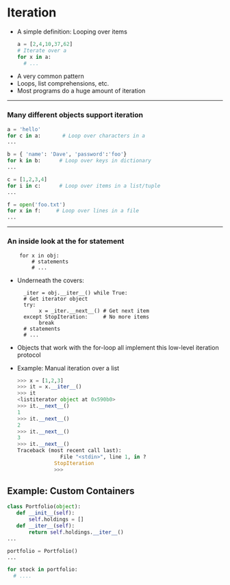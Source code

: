 # Iteration

* A simple definition: Looping over items
    ``` python
    a = [2,4,10,37,62]
    # Iterate over a
    for x in a:
      # ...
    ```
* A very common pattern
* Loops, list comprehensions, etc.
* Most programs do a huge amount of iteration

---

### Many different objects support iteration

``` python
a = 'hello'
for c in a:       # Loop over characters in a
...

b = { 'name': 'Dave', 'password':'foo'}
for k in b:      # Loop over keys in dictionary
...

c = [1,2,3,4]
for i in c:      # Loop over items in a list/tuple
...

f = open('foo.txt')
for x in f:     # Loop over lines in a file
...
```
------------------

### An inside look at the for statement

        for x in obj:
            # statements
            # ...

* Underneath the covers:

        _iter = obj.__iter__() while True:
        # Get iterator object
        try:
             x = _iter.__next__() # Get next item
        except StopIteration:     # No more items
             break
        # statements
        # ...

* Objects that work with the for-loop all implement this low-level iteration protocol

* Example: Manual iteration over a list

  ``` python
  >>> x = [1,2,3]
  >>> it = x.__iter__()
  >>> it
  <listiterator object at 0x590b0>
  >>> it.__next__()
  1
  >>> it.__next__()
  2
  >>> it.__next__()
  3
  >>> it.__next__()
  Traceback (most recent call last):
                File "<stdin>", line 1, in ?
              StopIteration
              >>>
  ```

## Example: Custom Containers

``` python
class Portfolio(object):
   def __init__(self):
       self.holdings = []
   def __iter__(self):
       return self.holdings.__iter__()
...

portfolio = Portfolio()
...

for stock in portfolio:
  # ....
```
